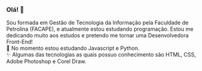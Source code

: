 ### Olá! 👋
Sou formada em Gestão de Tecnologia da Informação pela Faculdade de Petrolina (FACAPE), e atualmente estou estudando programação. Estou me dedicando muito aos estudos e pretendo me tornar uma Desenvolvedora Front-End! </br>
🌱 No momento estou estudando Javascript e Python. </br>
✨ Algumas das tecnologias as quais possuo conhecimento são HTML, CSS, Adobe Photoshop e Corel Draw.

<!--
**isa-csilva/isa-csilva** is a ✨ _special_ ✨ repository because its `README.md` (this file) appears on your GitHub profile.

Here are some ideas to get you started:

- 🔭 I’m currently working on ...
- 🌱 I’m currently learning ...
- 👯 I’m looking to collaborate on ...
- 🤔 I’m looking for help with ...
- 💬 Ask me about ...
- 📫 How to reach me: ...
- 😄 Pronouns: ...
- ⚡ Fun fact: ...
-->
